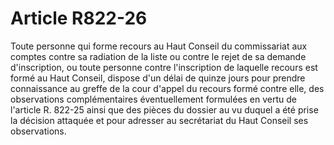 # Article R822-26

Toute personne qui forme recours au Haut Conseil du commissariat aux comptes contre sa radiation de la liste ou contre le rejet de sa demande d'inscription, ou toute personne contre l'inscription de laquelle recours est formé au Haut Conseil, dispose d'un délai de quinze jours pour prendre connaissance au greffe de la cour d'appel du recours formé contre elle, des observations complémentaires éventuellement formulées en vertu de l'article R. 822-25 ainsi que des pièces du dossier au vu duquel a été prise la décision attaquée et pour adresser au secrétariat du Haut Conseil ses observations.
